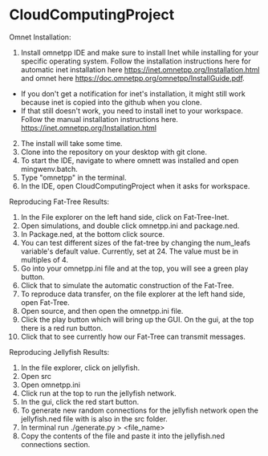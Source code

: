 # CloudComputingProject

Omnet Installation:
1) Install omnetpp IDE and make sure to install Inet while installing for your specific operating system. Follow the installation instructions here for automatic inet installation here https://inet.omnetpp.org/Installation.html and omnet here https://doc.omnetpp.org/omnetpp/InstallGuide.pdf.
  - If you don't get a notification for inet's installation, it might still work because inet is copied into the github when you clone. 
  - If that still doesn't work, you need to install inet to your workspace. Follow the manual installation instructions here. https://inet.omnetpp.org/Installation.html
2) The install will take some time.
3) Clone into the repository on your desktop with git clone.
4) To start the IDE, navigate to where omnett was installed and open mingwenv.batch.
5) Type "omnetpp" in the terminal.
6) In the IDE, open CloudComputingProject when it asks for workspace.

Reproducing Fat-Tree Results:
1) In the File explorer on the left hand side, click on Fat-Tree-Inet.
2) Open simulations,  and double click omnetpp.ini and package.ned.
3) In Package.ned, at the bottom click source. 
4) You can test different sizes of the fat-tree by changing the num_leafs variable's default value. Currently, set at 24. The value must be in multiples of 4.
5) Go into your omnetpp.ini file and at the top, you will see a green play button.
6) Click that to simulate the automatic construction of the Fat-Tree.
7) To reproduce data transfer, on the file explorer at the left hand side, open Fat-Tree.
8) Open source, and then open the omnetpp.ini file.
9) Click the play button which will bring up the GUI. On the gui, at the top there is a red run button.
10) Click that to see currently how our Fat-Tree can transmit messages.

Reproducing Jellyfish Results:
1) In the file explorer, click on jellyfish.
2) Open src
3) Open omnetpp.ini
4) Click run at the top to run the jellyfish network.
5) In the gui, click the red start button.
6) To generate new random connections for the jellyfish network open the jellyfish.ned file with is also in the src folder.
7) In terminal run ./generate.py > <file_name>
8) Copy the contents of the file and paste it into the jellyfish.ned connections section.
